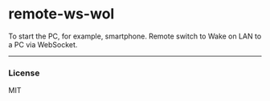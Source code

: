 # remote-ws-wol
To start the PC, for example, smartphone. Remote switch to Wake on LAN to a PC via WebSocket.


<hr>
<h3>License</h3>
MIT

